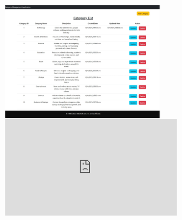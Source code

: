 <img src='https://github.com/SidhuDange/CATEGORY-MANAGEMENT-VIBGYORINTERNSHIP/blob/1b1edad879088443f6af606bfd0d340709bdcd92/frontend/src/assets/Screenshot_12-4-2025_43746_localhost.jpeg'/>

<iframe width="560" height="315" src="https://www.youtube.com/embed/g4kQ3ELo49Y?si=zwxFyoQrcBxDo7kX" title="YouTube video player" frameborder="0" allow="accelerometer; autoplay; clipboard-write; encrypted-media; gyroscope; picture-in-picture; web-share" referrerpolicy="strict-origin-when-cross-origin" allowfullscreen></iframe>
